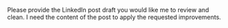 Please provide the LinkedIn post draft you would like me to review and clean. I need the content of the post to apply the requested improvements.
